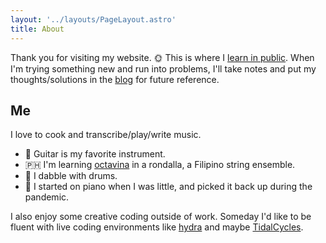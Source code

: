 ```yaml
---
layout: '../layouts/PageLayout.astro'
title: About
---
```


Thank you for visiting my website. 🌞 This is where I [learn in public](https://www.swyx.io/writing/learn-in-public/). When I'm trying something new and run into problems, I'll take notes and put my thoughts/solutions in the [blog](/blog/) for future reference.

## Me

I love to cook and transcribe/play/write music.

- 🎸 Guitar is my favorite instrument.
- 🇵🇭 I'm learning [octavina](https://en.wikipedia.org/wiki/Octavina) in a rondalla, a Filipino string ensemble.
- 🍗 I dabble with drums.
- 🎹 I started on piano when I was little, and picked it back up during the pandemic.

I also enjoy some creative coding outside of work. Someday I'd like to be fluent with live coding environments like [hydra](https://hydra.ojack.xyz/) and maybe [TidalCycles](http://pages.tidalcycles.org/).
